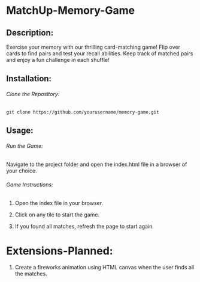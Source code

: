 # MatchUp-Memory-Game

## Description:
Exercise your memory with our thrilling card-matching game! Flip over cards to find pairs and test your recall abilities. Keep track of matched pairs and enjoy a fun challenge in each shuffle!

## Installation:
###### Clone the Repository:
``` git clone https://github.com/yourusername/memory-game.git ```

## Usage:
###### Run the Game:
Navigate to the project folder and open the index.html file in a browser of your choice.

###### Game Instructions:
1. Open the index file in your browser.

2. Click on any tile to start the game.

3. If you found all matches, refresh the page to start again.

# Extensions-Planned:
1. Create a fireworks animation using HTML canvas when the user finds all the matches.

